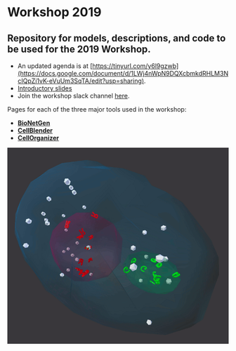 # Workshop 2019
## Repository for models, descriptions, and code to be used for the 2019 Workshop.

* An updated agenda is at [https://tinyurl.com/y6l9gzwb](https://docs.google.com/document/d/1LWj4nWpN9DQXcbmkdRHLM3NcIQpZi1vK-eVuUm3SqTA/edit?usp=sharing).
* [Introductory slides](https://www.dropbox.com/s/qxxjsjkbvyqdomz/CMW2019-MMBioSIntro.pptx?dl=0)
* Join the workshop slack channel [here](https://join.slack.com/t/cmw2019/shared_invite/enQtNjMwNzUwNjQzNjQ4LTliMzMwMTAxODRmYzUwZGE2NzYyZTE0Mjg1NjRkNzU4NDk3MDllNDUyYTEzMGY3MTA3ZTlmOTAzN2ZhYWQwMjY).

Pages for each of the three major tools used in the workshop:
* **[BioNetGen](bionetgen)**
* **[CellBlender](cellblender)**
* **[CellOrganizer](cellorganizer)**


![Cell1 in CellBlender/MCell](cellblender/Cell1_Test1.gif?raw=true "Cell1 in CellBlender/MCell")


